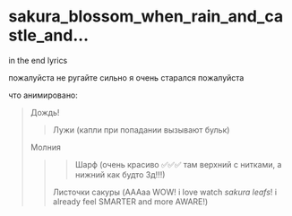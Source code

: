 # sakura_blossom_when_rain_and_castle_and...
in the end lyrics

пожалуйста не ругайте сильно я очень старался пожалуйста

что анимировано:
> Дождь!
> 
> > Лужи (капли при попадании вызывают бульк)
> > 
>Молния
>
> > >Шарф (очень красиво :white_check_mark::white_check_mark::white_check_mark: там верхний с нитками, а нижний как будто 3д!!!)
> > >
> > Листочки сакуры (AAAaa WOW! i love watch *sakura leafs*! i already feel SMARTER and more AWARE!)
> > 
